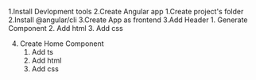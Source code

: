 1.Install Devlopment tools
2.Create Angular app
    1.Create project's folder
    2.Install @angular/cli
    3.Create App as frontend
3.Add Header
    1. Generate Component
    2. Add html
    3. Add css
    
4. Create Home Component
    1. Add ts
    2. Add html
    3. Add css